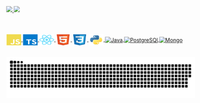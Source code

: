 <link rel="stylesheet" href="https://cdn.jsdelivr.net/gh/devicons/devicon@v2.14.0/devicon.min.css">



<div>
  <a href="https://github.com/brunohubner">
  <img height="180em" src="https://github-readme-stats.vercel.app/api?username=brunohubner&show_icons=true&theme=dracula&include_all_commits=true&count_private=true"/>
  <img height="180em" src="https://github-readme-stats.vercel.app/api/top-langs/?username=brunohubner&layout=compact&langs_count=10&theme=dracula"/>
</div>

#

<div style="display: inline_block"><br>
  <img align="center" alt="JavaScript" height="30" width="40" src="https://raw.githubusercontent.com/devicons/devicon/master/icons/javascript/javascript-plain.svg">
  <img align="center" alt="TypeScript" height="30" width="40" src="https://raw.githubusercontent.com/devicons/devicon/master/icons/typescript/typescript-plain.svg">
  <img align="center" alt="React" height="30" width="40" src="https://raw.githubusercontent.com/devicons/devicon/master/icons/react/react-original.svg">
  <img align="center" alt="HTML" height="30" width="40" src="https://raw.githubusercontent.com/devicons/devicon/master/icons/html5/html5-original.svg">
  <img align="center" alt="CSS" height="30" width="40" src="https://raw.githubusercontent.com/devicons/devicon/master/icons/css3/css3-original.svg">
  <img align="center" alt="Python" height="30" width="40" src="https://raw.githubusercontent.com/devicons/devicon/master/icons/python/python-original.svg">
  <img align="center" alt="Java" height="30" src="https://cdn.jsdelivr.net/gh/devicons/devicon/icons/java/java-original.svg" />
  <img align="center" alt="PostgreSQl" height="30" src="https://cdn.jsdelivr.net/gh/devicons/devicon/icons/postgresql/postgresql-original.svg" />
  <img align="center" alt="Mongo" height="30" src="https://cdn.jsdelivr.net/gh/devicons/devicon/icons/mongodb/mongodb-original.svg" />
</div><br/>

![Snake animation](https://github.com/brunohubner/brunohubner/blob/output/github-contribution-grid-snake.svg)
